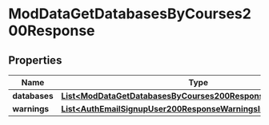 

# ModDataGetDatabasesByCourses200Response


## Properties

| Name | Type | Description | Notes |
|------------ | ------------- | ------------- | -------------|
|**databases** | [**List&lt;ModDataGetDatabasesByCourses200ResponseDatabasesInner&gt;**](ModDataGetDatabasesByCourses200ResponseDatabasesInner.md) |  |  |
|**warnings** | [**List&lt;AuthEmailSignupUser200ResponseWarningsInner&gt;**](AuthEmailSignupUser200ResponseWarningsInner.md) |  |  [optional] |



